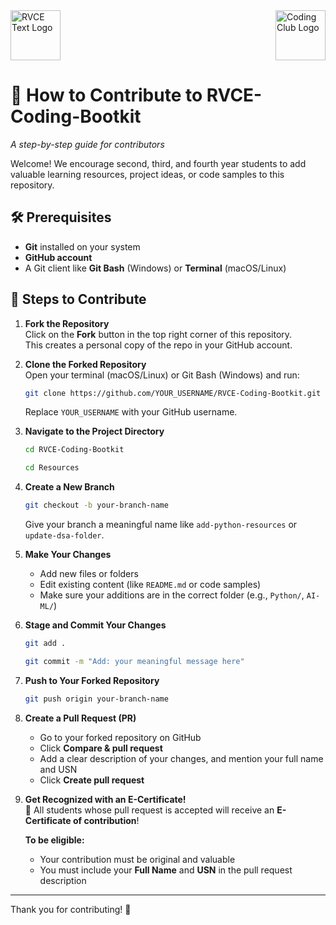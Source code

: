 
<div style="display: flex; justify-content: space-between; align-items: flex-start; margin-bottom: 30px;">
  <a href="https://rvce.edu.in" target="_blank" rel="noopener noreferrer" style="margin-right: 20px;">
    <img src="https://github.com/overclocked-2124/RVCE-Coding-Bootkit/blob/main/gitAssets/RVCE_Logo_With_Text.png" alt="RVCE Text Logo" height="80">
  </a>
  <a href="https://www.linkedin.com/company/coding-club-rvce/posts/?feedView=all" target="_blank" rel="noopener noreferrer" style="margin-left: 20px;">
    <img src="https://github.com/overclocked-2124/RVCE-Coding-Bootkit/blob/main/gitAssets/CCLogo_BG_Removed.png" alt="Coding Club Logo" height="80">
  </a>
</div>

# 🚀 How to Contribute to RVCE-Coding-Bootkit

*A step-by-step guide for contributors*

Welcome! We encourage second, third, and fourth year students to add valuable learning resources, project ideas, or code samples
to this repository.




## 🛠️ Prerequisites

- **Git** installed on your system  
- **GitHub account**  
- A Git client like **Git Bash** (Windows) or **Terminal** (macOS/Linux)



## 🔄 Steps to Contribute

1. **Fork the Repository**  
   Click on the **Fork** button in the top right corner of this repository.  
   This creates a personal copy of the repo in your GitHub account.

2. **Clone the Forked Repository**  
   Open your terminal (macOS/Linux) or Git Bash (Windows) and run:  
   ```bash
   git clone https://github.com/YOUR_USERNAME/RVCE-Coding-Bootkit.git
   ```
   Replace `YOUR_USERNAME` with your GitHub username.

3. **Navigate to the Project Directory**  
   ```bash
   cd RVCE-Coding-Bootkit
   ```
   ```bash
   cd Resources
   ```

4. **Create a New Branch**  
   ```bash
   git checkout -b your-branch-name
   ```
   Give your branch a meaningful name like `add-python-resources` or `update-dsa-folder`.

5. **Make Your Changes**  
   - Add new files or folders  
   - Edit existing content (like `README.md` or code samples)  
   - Make sure your additions are in the correct folder (e.g., `Python/`, `AI-ML/`)

6. **Stage and Commit Your Changes**  
   ```bash
   git add .
   ```
   ```bash
   git commit -m "Add: your meaningful message here"
   ```

7. **Push to Your Forked Repository**  
   ```bash
   git push origin your-branch-name
   ```

8. **Create a Pull Request (PR)**  
   - Go to your forked repository on GitHub  
   - Click **Compare & pull request**  
   - Add a clear description of your changes, and mention your full name and USN 
   - Click **Create pull request**

9. **Get Recognized with an E-Certificate!**  
   🌟 All students whose pull request is accepted will receive an **E-Certificate of contribution**!

   **To be eligible:**
   - Your contribution must be original and valuable
   - You must include your **Full Name** and **USN** in the pull request description

---

Thank you for contributing! 🎉
